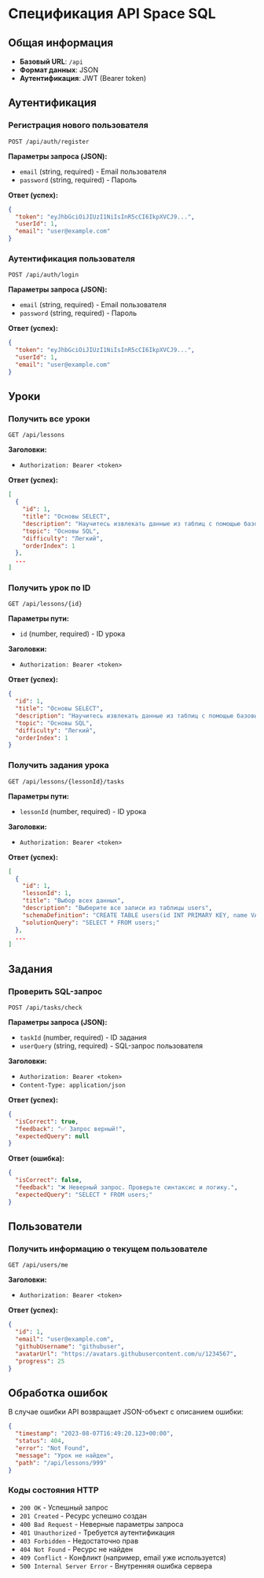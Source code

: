 # Спецификация API Space SQL

## Общая информация

- **Базовый URL**: `/api`
- **Формат данных**: JSON
- **Аутентификация**: JWT (Bearer token)

## Аутентификация

### Регистрация нового пользователя

```
POST /api/auth/register
```

**Параметры запроса (JSON):**
- `email` (string, required) - Email пользователя
- `password` (string, required) - Пароль

**Ответ (успех):**
```json
{
  "token": "eyJhbGciOiJIUzI1NiIsInR5cCI6IkpXVCJ9...",
  "userId": 1,
  "email": "user@example.com"
}
```

### Аутентификация пользователя

```
POST /api/auth/login
```

**Параметры запроса (JSON):**
- `email` (string, required) - Email пользователя
- `password` (string, required) - Пароль

**Ответ (успех):**
```json
{
  "token": "eyJhbGciOiJIUzI1NiIsInR5cCI6IkpXVCJ9...",
  "userId": 1,
  "email": "user@example.com"
}
```

## Уроки

### Получить все уроки

```
GET /api/lessons
```

**Заголовки:**
- `Authorization: Bearer <token>`

**Ответ (успех):**
```json
[
  {
    "id": 1,
    "title": "Основы SELECT",
    "description": "Научитесь извлекать данные из таблиц с помощью базовых запросов SELECT",
    "topic": "Основы SQL",
    "difficulty": "Легкий",
    "orderIndex": 1
  },
  ...
]
```

### Получить урок по ID

```
GET /api/lessons/{id}
```

**Параметры пути:**
- `id` (number, required) - ID урока

**Заголовки:**
- `Authorization: Bearer <token>`

**Ответ (успех):**
```json
{
  "id": 1,
  "title": "Основы SELECT",
  "description": "Научитесь извлекать данные из таблиц с помощью базовых запросов SELECT",
  "topic": "Основы SQL",
  "difficulty": "Легкий",
  "orderIndex": 1
}
```

### Получить задания урока

```
GET /api/lessons/{lessonId}/tasks
```

**Параметры пути:**
- `lessonId` (number, required) - ID урока

**Заголовки:**
- `Authorization: Bearer <token>`

**Ответ (успех):**
```json
[
  {
    "id": 1,
    "lessonId": 1,
    "title": "Выбор всех данных",
    "description": "Выберите все записи из таблицы users",
    "schemaDefinition": "CREATE TABLE users(id INT PRIMARY KEY, name VARCHAR(100), age INT, email VARCHAR(100));",
    "solutionQuery": "SELECT * FROM users;"
  },
  ...
]
```

## Задания

### Проверить SQL-запрос

```
POST /api/tasks/check
```

**Параметры запроса (JSON):**
- `taskId` (number, required) - ID задания
- `userQuery` (string, required) - SQL-запрос пользователя

**Заголовки:**
- `Authorization: Bearer <token>`
- `Content-Type: application/json`

**Ответ (успех):**
```json
{
  "isCorrect": true,
  "feedback": "✅ Запрос верный!",
  "expectedQuery": null
}
```

**Ответ (ошибка):**
```json
{
  "isCorrect": false,
  "feedback": "❌ Неверный запрос. Проверьте синтаксис и логику.",
  "expectedQuery": "SELECT * FROM users;"
}
```

## Пользователи

### Получить информацию о текущем пользователе

```
GET /api/users/me
```

**Заголовки:**
- `Authorization: Bearer <token>`

**Ответ (успех):**
```json
{
  "id": 1,
  "email": "user@example.com",
  "githubUsername": "githubuser",
  "avatarUrl": "https://avatars.githubusercontent.com/u/1234567",
  "progress": 25
}
```

## Обработка ошибок

В случае ошибки API возвращает JSON-объект с описанием ошибки:

```json
{
  "timestamp": "2023-08-07T16:49:20.123+00:00",
  "status": 404,
  "error": "Not Found",
  "message": "Урок не найден",
  "path": "/api/lessons/999"
}
```

### Коды состояния HTTP

- `200 OK` - Успешный запрос
- `201 Created` - Ресурс успешно создан
- `400 Bad Request` - Неверные параметры запроса
- `401 Unauthorized` - Требуется аутентификация
- `403 Forbidden` - Недостаточно прав
- `404 Not Found` - Ресурс не найден
- `409 Conflict` - Конфликт (например, email уже используется)
- `500 Internal Server Error` - Внутренняя ошибка сервера
